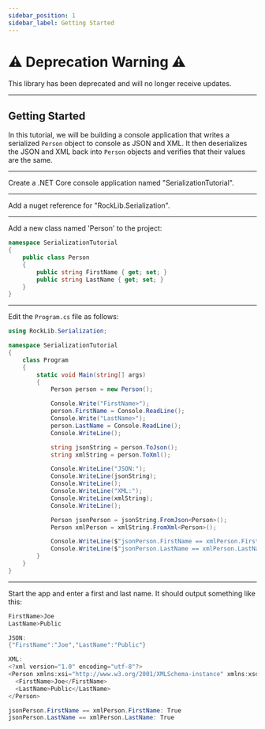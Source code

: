 ```yaml
---
sidebar_position: 1
sidebar_label: Getting Started
---
```


# :warning: Deprecation Warning :warning:

This library has been deprecated and will no longer receive updates.

---

## Getting Started

In this tutorial, we will be building a console application that writes a serialized `Person` object to console as JSON and XML. It then deserializes the JSON and XML back into `Person` objects and verifies that their values are the same.

---

Create a .NET Core console application named "SerializationTutorial".

---

Add a nuget reference for "RockLib.Serialization".

---

Add a new class named 'Person' to the project:

```csharp
namespace SerializationTutorial
{
    public class Person
    {
        public string FirstName { get; set; }
        public string LastName { get; set; }
    }
}
```

---

Edit the `Program.cs` file as follows:

```csharp
using RockLib.Serialization;

namespace SerializationTutorial
{
    class Program
    {
        static void Main(string[] args)
        {
            Person person = new Person();

            Console.Write("FirstName>");
            person.FirstName = Console.ReadLine();
            Console.Write("LastName>");
            person.LastName = Console.ReadLine();
            Console.WriteLine();

            string jsonString = person.ToJson();
            string xmlString = person.ToXml();

            Console.WriteLine("JSON:");
            Console.WriteLine(jsonString);
            Console.WriteLine();
            Console.WriteLine("XML:");
            Console.WriteLine(xmlString);
            Console.WriteLine();

            Person jsonPerson = jsonString.FromJson<Person>();
            Person xmlPerson = xmlString.FromXml<Person>();

            Console.WriteLine($"jsonPerson.FirstName == xmlPerson.FirstName: {jsonPerson.FirstName == xmlPerson.FirstName}");
            Console.WriteLine($"jsonPerson.LastName == xmlPerson.LastName: {jsonPerson.LastName == xmlPerson.LastName}");
        }
    }
}
```

---

Start the app and enter a first and last name. It should output something like this:

```powershell
FirstName>Joe
LastName>Public

JSON:
{"FirstName":"Joe","LastName":"Public"}

XML:
<?xml version="1.0" encoding="utf-8"?>
<Person xmlns:xsi="http://www.w3.org/2001/XMLSchema-instance" xmlns:xsd="http://www.w3.org/2001/XMLSchema">
  <FirstName>Joe</FirstName>
  <LastName>Public</LastName>
</Person>

jsonPerson.FirstName == xmlPerson.FirstName: True
jsonPerson.LastName == xmlPerson.LastName: True
```
